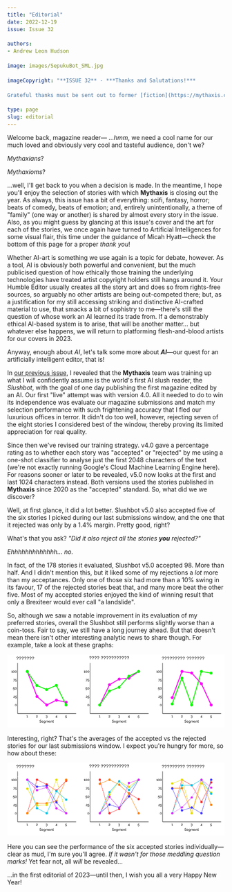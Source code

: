 ```yaml
---
title: "Editorial"
date: 2022-12-19
issue: Issue 32

authors:
- Andrew Leon Hudson

image: images/SepukuBot_SML.jpg

imageCopyright: "**ISSUE 32** - ***Thanks and Salutations!***

Grateful thanks must be sent out to former [fiction](https://mythaxis.co.uk/issue-23/third-martian-dick-temple.html) and [poetry](https://mythaxis.co.uk/issue-25/plague-rooster.html) contributor Micah Hyatt, who in 2022 turned his hand to experimenting with a variety of AI image generation tools and whose output now includes all the artwork in this issue, including the striking cover at the top of this page which was made with Stable Diffusion. Micah has recently published **[Eating the Exhibits](https://www.amazon.com/dp/B0BPYYF5RK)**, a light-hearted zombie survival novella, so grab a copy if you want to give him some love—it's even available for free all this week!"

type: page
slug: editorial
---
```


Welcome back, magazine reader— …*hmm*, we need a cool name for our much loved and obviously very cool and tasteful audience, don't we?

*Mythaxians*?

*Mythaxioms*?

…well, I'll get back to you when a decision is made. In the meantime, I hope you'll enjoy the selection of stories with which **Mythaxis** is closing out the year. As always, this issue has a bit of everything: scifi, fantasy, horror; beats of comedy, beats of emotion; and, entirely unintentionally, a theme of "family" (one way or another) is shared by almost every story in the issue. Also, as you might guess by glancing at this issue's cover and the art for each of the stories, we once again have turned to Artificial Intelligences for some visual flair, this time under the guidance of Micah Hyatt—check the bottom of this page for a proper *thank you*! 

Whether AI-art is something we use again is a topic for debate, however. As a tool, AI is obviously both powerful and convenient, but the much publicised question of how ethically those training the underlying technologies have treated artist copyright holders still hangs around it. Your Humble Editor usually creates all the story art and does so from rights-free sources, so arguably no other artists are being out-competed there; but, as a justification for my still accessing striking and distinctive AI-crafted material to use, that smacks a bit of sophistry to me—there's still the question of whose work an AI learned its trade from. If a demonstrably ethical AI-based system is to arise, that will be another matter… but whatever else happens, we will return to platforming flesh-and-blood artists for our covers in 2023.

Anyway, enough about *AI*, let's talk some more about ***AI***—our quest for an artificially intelligent editor, that is!

In [our previous issue](https://mythaxis.co.uk/issue-31/editorial.html), I revealed that the **Mythaxis** team was training up what I will confidently assume is the world's first AI slush reader, the *Slushbot*, with the goal of one day publishing the first magazine edited by an AI. Our first "live" attempt was with version 4.0. All it needed to do to win its independence was evaluate our magazine submissions and match my selection performance with such frightening accuracy that I fled our luxurious offices in terror. It didn't do too well, however, rejecting seven of the eight stories I considered best of the window, thereby proving its limited appreciation for real quality.

Since then we've revised our training strategy. v4.0 gave a percentage rating as to whether each story was "accepted" or "rejected" by me using a one-shot classifier to analyse just the first 2048 characters of the text (we're not exactly running Google's Cloud Machine Learning Engine here). For reasons sooner or later to be revealed, v5.0 now looks at the first and last 1024 characters instead. Both versions used the stories published in **Mythaxis** since 2020 as the "accepted" standard. So, what did we we discover?

Well, at first glance, it did a lot better. Slushbot v5.0 also accepted five of the six stories I picked during our last submissions window, and the one that it rejected was only by a 1.4% margin. Pretty good, right?

What's that you ask? *"Did it also reject all the stories **you** rejected?"*

*Ehhhhhhhhhhhhh… no.*

In fact, of the 178 stories it evaluated, Slushbot v5.0 accepted 98. More than half. And I didn't mention this, but it liked some of my rejections a *lot* more than my acceptances. Only one of those six had more than a 10% swing in its favour, 17 of the rejected stories beat that, and many more beat the other five. Most of my accepted stories enjoyed the kind of winning result that only a Brexiteer would ever call "a landslide". 

So, although we saw a notable improvement in its evaluation of my preferred stories, overall the Slushbot still performs slightly worse than a coin-toss. Fair to say, we still have a long journey ahead. But that doesn't mean there isn't other interesting analytic news to share though. For example, take a look at these graphs:

![](images/MysteryChart1.png)

Interesting, right? That's the averages of the accepted vs the rejected stories for our last submissions window. I expect you're hungry for more, so how about these:

![](images/MysteryChart2.png)

Here you can see the performance of the six accepted stories individually—clear as mud, I'm sure you'll agree. *If it wasn't for those meddling question marks!* Yet fear not, all *will* be revealed…

…in the first editorial of 2023—until then, I wish you all a very Happy New Year!
